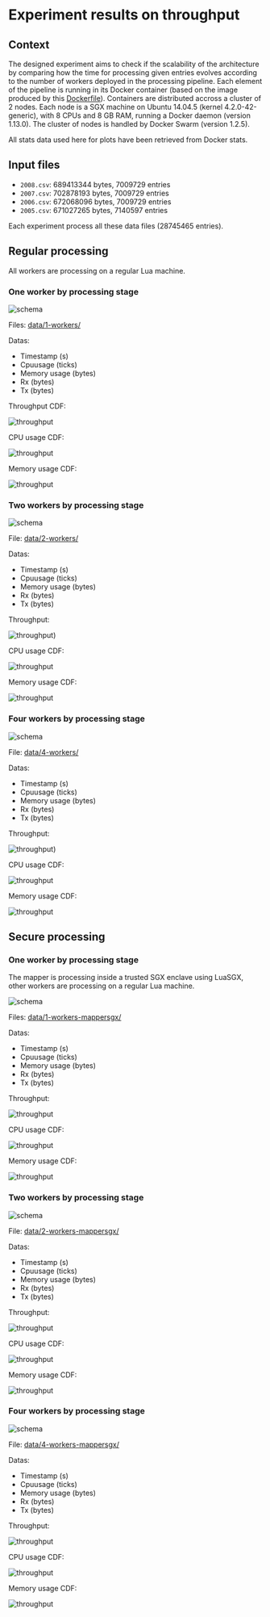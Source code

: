 # Experiment results on throughput


## Context

The designed experiment aims to check if the scalability of the architecture by comparing how the time for processing given entries evolves according to the number of workers deployed in the processing pipeline.
Each element of the pipeline is running in its Docker container (based on the image produced by this [Dockerfile](../../../docker-image/Dockerfile)).
Containers are distributed accross a cluster of 2 nodes.
Each node is a SGX machine on Ubuntu 14.04.5 (kernel 4.2.0-42-generic), with 8 CPUs and 8 GB RAM, running a Docker daemon (version 1.13.0).
The cluster of nodes is handled by Docker Swarm (version 1.2.5).

All stats data used here for plots have been retrieved from Docker stats.


## Input files

* `2008.csv`: 689413344 bytes, 7009729 entries
* `2007.csv`: 702878193 bytes, 7009729 entries
* `2006.csv`: 672068096 bytes, 7009729 entries
* `2005.csv`: 671027265 bytes, 7140597 entries

Each experiment process all these data files (28745465 entries).


## Regular processing

All workers are processing on a regular Lua machine.

### One worker by processing stage

![schema](../images/4_data_1_worker_by_type.png)

Files: [data/1-workers/](data/1-workers/)

Datas:
* Timestamp (s)
* Cpuusage (ticks)
* Memory usage (bytes)
* Rx (bytes)
* Tx (bytes)

Throughput CDF:

![throughput](outputs/tput_upload_1-workers.png)

CPU usage CDF:

![throughput](outputs/cpu_usage_1-workers.png)

Memory usage CDF:

![throughput](outputs/memory_usage_1-workers.png)


### Two workers by processing stage

![schema](../images/4_data_2_workers_by_type.png)

File: [data/2-workers/](data/2-workers/)

Datas:
* Timestamp (s)
* Cpuusage (ticks)
* Memory usage (bytes)
* Rx (bytes)
* Tx (bytes)

Throughput:

![throughput](outputs/tput_upload_2-workers.png))

CPU usage CDF:

![throughput](outputs/cpu_usage_2-workers.png)

Memory usage CDF:

![throughput](outputs/memory_usage_2-workers.png)


### Four workers by processing stage

![schema](../images/4_data_4_workers_by_type.png)

File: [data/4-workers/](data/4-workers/)

Datas:
* Timestamp (s)
* Cpuusage (ticks)
* Memory usage (bytes)
* Rx (bytes)
* Tx (bytes)

Throughput:

![throughput](outputs/tput_upload_4-workers.png))

CPU usage CDF:

![throughput](outputs/cpu_usage_4-workers.png)

Memory usage CDF:

![throughput](outputs/memory_usage_4-workers.png)



## Secure processing

### One worker by processing stage

The mapper is processing inside a trusted SGX enclave using LuaSGX, other workers are processing on a regular Lua machine.

![schema](../images/4_data_1_worker_by_type_sgxmapper.png)

Files: [data/1-workers-mappersgx/](data/1-workers-mappersgx/)

Datas:
* Timestamp (s)
* Cpuusage (ticks)
* Memory usage (bytes)
* Rx (bytes)
* Tx (bytes)

Throughput:

![throughput](outputs/tput_upload_1-workers-mappersgx.png)

CPU usage CDF:

![throughput](outputs/cpu_usage_1-workers-mappersgx.png)

Memory usage CDF:

![throughput](outputs/memory_usage_1-workers-mappersgx.png)


### Two workers by processing stage

![schema](../images/4_data_2_workers_by_type_sgxmapper.png)

File: [data/2-workers-mappersgx/](data/2-workers-mappersgx/)

Datas:
* Timestamp (s)
* Cpuusage (ticks)
* Memory usage (bytes)
* Rx (bytes)
* Tx (bytes)

Throughput:

![throughput](outputs/tput_upload_2-workers-mappersgx.png)

CPU usage CDF:

![throughput](outputs/cpu_usage_2-workers-mappersgx.png)

Memory usage CDF:

![throughput](outputs/memory_usage_2-workers-mappersgx.png)


### Four workers by processing stage

![schema](../images/4_data_4_workers_by_type_sgxmapper.png)

File: [data/4-workers-mappersgx/](data/4-workers-mappersgx/)

Datas:
* Timestamp (s)
* Cpuusage (ticks)
* Memory usage (bytes)
* Rx (bytes)
* Tx (bytes)

Throughput:

![throughput](outputs/tput_upload_4-workers-mappersgx.png)

CPU usage CDF:

![throughput](outputs/cpu_usage_4-workers-mappersgx.png)

Memory usage CDF:

![throughput](outputs/memory_usage_4-workers-mappersgx.png)
